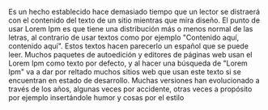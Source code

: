 Es un hecho establecido hace demasiado tiempo que un lector se distraerá con el contenido del texto de un 
sitio mientras que mira  diseño. El punto de usar Lorem Ipm es que tiene una distribución más o menos 
normal de las letras, al contrario de usar textos como por ejemplo "Contenido aquí, contenido aquí". 
Estos textos hacen parecerlo un español que se puede leer. 
Muchos paquetes de autoedición y editores de páginas web usan el Lorem Ipm como  texto por defecto, y al hacer una 
búsqueda de "Lorem Ipm" va a dar por reltado muchos sitios web que usan este texto
 si se encuentran en estado de desarrollo. Muchas versiones han evolucionado a través de los años, algunas veces por 
 accidente, otras veces a propósito por ejemplo insertándole humor y cosas por el estilo
    